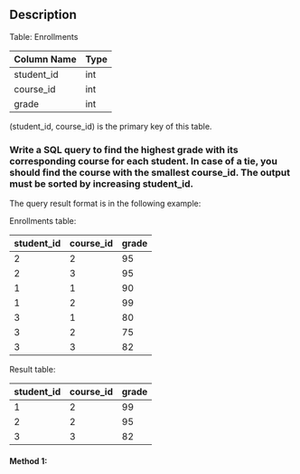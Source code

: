 ## Description

Table: Enrollments

| Column Name | Type |
| ----------- | ---- |
| student_id  | int  |
| course_id   | int  |
| grade       | int  |

(student_id, course_id) is the primary key of this table.

### Write a SQL query to find the highest grade with its corresponding course for each student. In case of a tie, you should find the course with the smallest course_id. The output must be sorted by increasing student_id.

The query result format is in the following example:

Enrollments table:

| student_id | course_id | grade |
| ---------- | --------- | ----- |
| 2          | 2         | 95    |
| 2          | 3         | 95    |
| 1          | 1         | 90    |
| 1          | 2         | 99    |
| 3          | 1         | 80    |
| 3          | 2         | 75    |
| 3          | 3         | 82    |

Result table:

| student_id | course_id | grade |
| ---------- | --------- | ----- |
| 1          | 2         | 99    |
| 2          | 2         | 95    |
| 3          | 3         | 82    |

#### Method 1:

```sql

```
